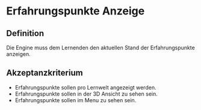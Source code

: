 # Erfahrungspunkte Anzeige

## Definition

Die Engine muss dem Lernenden den aktuellen Stand der Erfahrungspunkte anzeigen.

## Akzeptanzkriterium

- Erfahrungspunkte sollen pro Lernwelt angezeigt werden.
- Erfahrungspunkte sollen in der 3D Ansicht zu sehen sein.
- Erfahrungspunkte sollen im Menu zu sehen sein.
